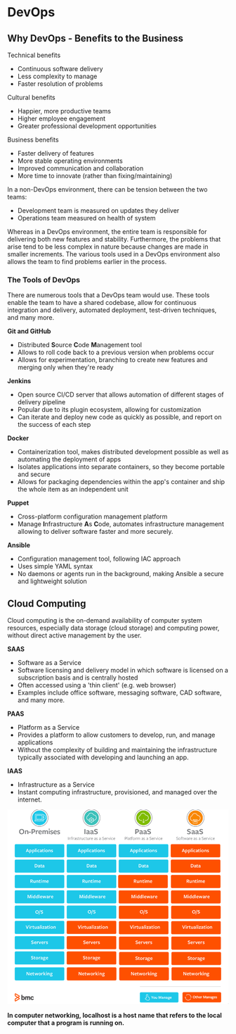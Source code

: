 # DevOps

## Why DevOps - Benefits to the Business

Technical benefits
- Continuous software delivery
- Less complexity to manage
- Faster resolution of problems

Cultural benefits
- Happier, more productive teams
- Higher employee engagement
- Greater professional development opportunities

Business benefits
- Faster delivery of features
- More stable operating environments
- Improved communication and collaboration
- More time to innovate (rather than fixing/maintaining)

In a non-DevOps environment, there can be tension between the two teams:
- Development team is measured on updates they deliver
- Operations team measured on health of system

Whereas in a DevOps environment, the entire team is responsible for delivering both new features and stability. Furthermore, the problems that arise tend to be less complex in nature because changes are made in smaller increments. The various tools used in a DevOps environment also allows the team to find problems earlier in the process.

### The Tools of DevOps

There are numerous tools that a DevOps team would use. These tools enable the team to have a shared codebase, allow for continuous integration and delivery, automated deployment, test-driven techniques, and many more.

**Git and GitHub**
- Distributed **S**ource **C**ode **M**anagement tool
- Allows to roll code back to a previous version when problems occur
- Allows for experimentation, branching to create new features and merging only when they're ready

**Jenkins**
- Open source CI/CD server that allows automation of different stages of delivery pipeline
- Popular due to its plugin ecosystem, allowing for customization
- Can iterate and deploy new code as quickly as possible, and report on the success of each step

**Docker**
- Containerization tool, makes distributed development possible as well as automating the deployment of apps
- Isolates applications into separate containers, so they become portable and secure
- Allows for packaging dependencies within the app's container and ship the whole item as an independent unit

**Puppet**
- Cross-platform configuration management platform
- Manage **I**nfrastructure **A**s **C**ode, automates infrastructure management allowing to deliver software faster and more securely.

**Ansible**
- Configuration management tool, following IAC approach
- Uses simple YAML syntax
- No daemons or agents run in the background, making Ansible a secure and lightweight solution

## Cloud Computing

Cloud computing is the on-demand availability of computer system resources, especially data storage (cloud storage) and computing power, without direct active management by the user.

**SAAS**
- Software as a Service
- Software licensing and delivery model in which software is licensed on a subscription basis and is centrally hosted
- Often accessed using a 'thin client' (e.g. web browser) 
- Examples include office software, messaging software, CAD software, and many more.


**PAAS**
- Platform as a Service
- Provides a platform to allow customers to develop, run, and manage applications
- Without the complexity of building and maintaining the infrastructure typically associated with developing and launching an app.


**IAAS**
- Infrastructure as a Service 
- Instant computing infrastructure, provisioned, and managed over the internet.


![](images/Comparison-Table.png)


**In computer networking, localhost is a host name that refers to the local computer that a program is running on.**

